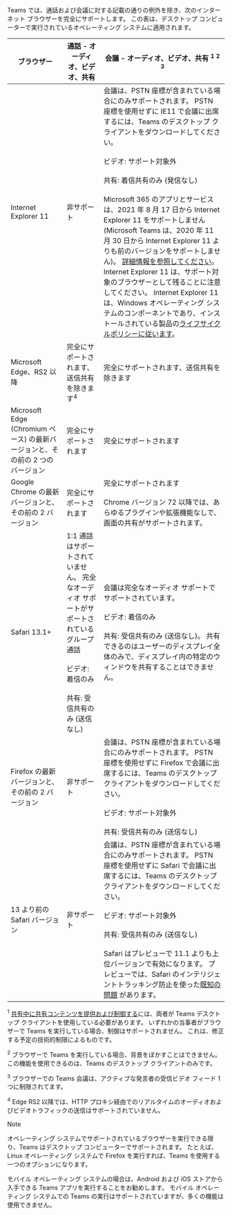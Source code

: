 Teams では、通話および会議に対する記載の通りの例外を除き、次のインターネット ブラウザーを完全にサポートします。 この表は、デスクトップ コンピューターで実行されているオペレーティング システムに適用されます。 


|ブラウザー  |通話 - オーディオ、ビデオ、共有  |会議 - オーディオ、ビデオ、共有 <sup>1</sup> <sup>2</sup> <sup>3</sup>  |
|---------|---------|---------|
|Internet Explorer 11     |非サポート         |会議は、PSTN 座標が含まれている場合にのみサポートされます。 PSTN 座標を使用せずに IE11 で会議に出席するには、Teams のデスクトップ クライアントをダウンロードしてください。<br><br>ビデオ: サポート対象外<br><br>共有: 着信共有のみ (発信なし)  <br><br> Microsoft 365 のアプリとサービスは、2021 年 8 月 17 日から Internet Explorer 11 をサポートしません (Microsoft Teams は、2020 年 11 月 30 日から Internet Explorer 11 よりも前のバージョンをサポートしません)。 [詳細情報を参照してください](https://www.microsoft.com/edge/business)。 Internet Explorer 11 は、サポート対象のブラウザーとして残ることに注意してください。 Internet Explorer 11 は、Windows オペレーティング システムのコンポーネントであり、インストールされている製品の[ライフサイクルポリシーに従います](https://docs.microsoft.com/lifecycle/faq/internet-explorer-microsoft-edge)。    |
|Microsoft Edge、RS2 以降     |完全にサポートされます、送信共有を除きます<sup>4</sup>         |完全にサポートされます、送信共有を除きます         |
|Microsoft Edge (Chromium ベース) の最新バージョンと、その前の 2 つのバージョン     | 完全にサポートされます    |完全にサポートされます         |
|Google Chrome の最新バージョンと、その前の 2 バージョン       |完全にサポートされます |完全にサポートされます <br> <br>Chrome バージョン 72 以降では、あらゆるプラグインや拡張機能なしで、画面の共有がサポートされます。       |
|Safari 13.1+     |1:1 通話はサポートされていません。 完全なオーディオ サポートがサポートされているグループ通話<br><br>ビデオ: 着信のみ<br><br>共有: 受信共有のみ (送信なし)         |会議は完全なオーディオ サポートでサポートされています。<br><br>ビデオ: 着信のみ<br><br>共有: 受信共有のみ (送信なし)。 共有できるのはユーザーのディスプレイ全体のみで、ディスプレイ内の特定のウィンドウを共有することはできません。     |
|Firefox の最新バージョンと、その前の 2 バージョン     |非サポート         |会議は、PSTN 座標が含まれている場合にのみサポートされます。 PSTN 座標を使用せずに Firefox で会議に出席するには、Teams のデスクトップ クライアントをダウンロードしてください。<br><br>ビデオ: サポート対象外<br><br>共有: 受信共有のみ (送信なし)     |
|13 より前の Safari バージョン     | 非サポート        |会議は、PSTN 座標が含まれている場合にのみサポートされます。 PSTN 座標を使用せずに Safari で会議に出席するには、Teams のデスクトップ クライアントをダウンロードしてください。<br><br>ビデオ: サポート対象外<br><br>共有: 受信共有のみ (送信なし)<br><br>Safari はプレビューで 11.1 よりも上位バージョンで有効になります。 プレビューでは、Safari のインテリジェントトラッキング防止を使った[既知の問題](https://support.office.com/article/safari-browser-support-1aac0a7c-35a8-42c1-a7df-f674afe234df) があります。      |

<sup>1</sup> [共有中に共有コンテンツを提供および制御する](../meeting-policies-in-teams.md#allow-a-participant-to-give-or-request-control)には、両者が Teams デスクトップ クライアントを使用している必要があります。 いずれかの当事者がブラウザーで Teams を実行している場合、制御はサポートされません。 これは、修正する予定の技術的制限によるものです。

<sup>2</sup> ブラウザーで Teams を実行している場合、背景をぼかすことはできません。 この機能を使用できるのは、Teams のデスクトップ クライアントのみです。

<sup>3</sup> ブラウザーでの Teams 会議は、アクティブな発言者の受信ビデオ フィード 1 つに制限されてます。

<sup>4</sup> Edge RS2 以降では、HTTP プロキシ経由でのリアルタイムのオーディオおよびビデオトラフィックの送信はサポートされていません。

> [!NOTE]
> オペレーティング システムでサポートされているブラウザーを実行できる限り、Teams はデスクトップ コンピューターでサポートされます。 たとえば、Linux オペレーティング システムで Firefox を実行すれば、Teams を使用する一つのオプションになります。
>
> モバイル オペレーティング システムの場合は、Android および iOS ストアから入手できる Teams アプリを実行することをお勧めします。 モバイル オペレーティング システムでの Teams の実行はサポートされていますが、多くの機能は使用できません。
